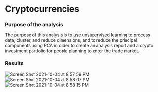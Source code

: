 # Cryptocurrencies

### Purpose of the analysis

The purpose of this analysis is to use unsupervised learning to process data, cluster, and reduce dimensions, and to reduce the principal components using PCA in order to create an analysis report and a crypto investment portfolio for people planning to enter the trade market.

### Results

![Screen Shot 2021-10-04 at 8 57 59 PM](https://user-images.githubusercontent.com/81284888/135957870-92a851a9-7e8e-4fb7-9340-b6803dda4203.png)
![Screen Shot 2021-10-04 at 8 58 07 PM](https://user-images.githubusercontent.com/81284888/135957876-ac5e3559-9a90-458f-a4fa-7ae4425046d0.png)
![Screen Shot 2021-10-04 at 8 58 15 PM](https://user-images.githubusercontent.com/81284888/135957881-422f4d88-af5b-4367-baa6-834d01b554b5.png)
